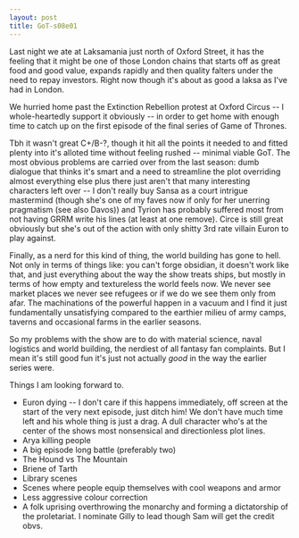 ```yaml
---
layout: post
title: GoT-s08e01
---
```

Last night we ate at Laksamania just north of Oxford Street, it has the feeling that it might be one of those London chains that starts off as great food and good value, expands rapidly and then quality falters under the need to repay investors. Right now though it's about as good a laksa as I've had in London.

We hurried home past the Extinction Rebellion protest at Oxford Circus -- I whole-heartedly support it obviously -- in order to get home with enough time to catch up on the first episode of the final series of Game of Thrones. 

Tbh it wasn't great C+/B-?, though it hit all the points it needed to and fitted plenty into it's alloted time without feeling rushed -- minimal viable GoT. The most obvious problems are carried over from the last season: dumb dialogue that thinks it's smart and a need to streamline the plot overriding almost everything else plus there just aren't that many interesting characters left over -- I don't really buy Sansa as a court intrigue mastermind (though she's one of my faves now if only for her unerring pragmatism (see also Davos)) and Tyrion has probably suffered most from not having GRRM write his lines (at least at one remove). Circe is still great obviously but she's out of the action with only shitty 3rd rate villain Euron to play against.

Finally, as a nerd for this kind of thing, the world building has gone to hell. Not only in terms of things like: you can't forge obsidian, it doesn't work like that, and just everything about the way the show treats ships, but mostly in terms of how empty and textureless the world feels now. We never see market places we never see refugees or if we do we see them only from afar. The machinations of the powerful happen in a vacuum and I find it just fundamentally unsatisfying compared to the earthier milieu of army camps, taverns and occasional farms in the earlier seasons.

So my problems with the show are to do with material science, naval logistics and world building, the nerdiest of all fantasy fan complaints. But I mean it's still good fun it's just not actually _good_ in the way the earlier series were.

Things I am looking forward to.

 * Euron dying -- I don't care if this happens immediately, off screen at the start of the very next episode, just ditch him! We don't have much time left and his whole thing is just a drag. A dull character who's at the center of the shows most nonsensical and directionless plot lines.
 * Arya killing people
 * A big episode long battle (preferably two)
 * The Hound vs The Mountain
 * Briene of Tarth
 * Library scenes
 * Scenes where people equip themselves with cool weapons and armor
 * Less aggressive colour correction
 * A folk uprising overthrowing the monarchy and forming a dictatorship of the proletariat. I nominate Gilly to lead though Sam will get the credit obvs.
